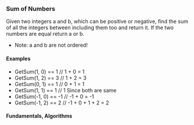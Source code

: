 ### Sum of Numbers

<p> Given two integers a and b, which can be positive or negative, find the sum of all the integers between including them too and return it. If the two numbers are equal return a or b.

- Note: a and b are not ordered!

#### Examples
- GetSum(1, 0) == 1   // 1 + 0 = 1
- GetSum(1, 2) == 3   // 1 + 2 = 3
- GetSum(0, 1) == 1   // 0 + 1 = 1
- GetSum(1, 1) == 1   // 1 Since both are same
- GetSum(-1, 0) == -1 // -1 + 0 = -1
- GetSum(-1, 2) == 2  // -1 + 0 + 1 + 2 = 2

#### Fundamentals, Algorithms
